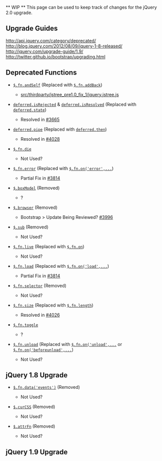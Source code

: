 ** WIP **
This page can be used to keep track of changes for the jQuery 2.0 upgrade.

Upgrade Guides
----------------------------------------
<http://api.jquery.com/category/deprecated/>
<http://blog.jquery.com/2012/08/09/jquery-1-8-released/>
<http://jquery.com/upgrade-guide/1.9/>
<http://twitter.github.io/bootstrap/upgrading.html>

Deprecated Functions
----------------------------------------
* [`$.fn.andSelf`](http://api.jquery.com/andSelf/) (Replaced with [`$.fn.addBack`](http://api.jquery.com/addBack/))
    * [src/thirdparty/jstree_pre1.0_fix_1/jquery.jstree.js](../blob/master/src/thirdparty/jstree_pre1.0_fix_1/jquery.jstree.js)

* [`deferred.isRejected`](http://api.jquery.com/deferred.isRejected/) & [`deferred.isResolved`](http://api.jquery.com/deferred.isResolved/) (Replaced with [`deferred.state`](http://api.jquery.com/deferred.state/))
    * Resolved in [#3665](../pull/3665)

* [`deferred.pipe`](http://api.jquery.com/deferred.pipe/) (Replaced with [`deferred.then`](http://api.jquery.com/deferred.then/))
    * Resolved in [#4028](../pull/4028)

* [`$.fn.die`](http://api.jquery.com/die/)
    * Not Used?

* [`$.fn.error`](http://api.jquery.com/error/) (Replaced with [`$.fn.on('error',...`](http://api.jquery.com/on/))
    * Partial Fix in [#3814](../pull/3814)

* [`$.boxModel`](http://api.jquery.com/jQuery.boxModel/) (Removed)
    * ?

* [`$.browser`](http://api.jquery.com/jQuery.browser/) (Removed)
    * Bootstrap > Update Being Reviewed? [#3996](../pull/3996)

* [`$.sub`](http://api.jquery.com/jQuery.sub/) (Removed)
    * Not Used?

* [`$.fn.live`](http://api.jquery.com/live/) (Replaced with [`$.fn.on`](http://api.jquery.com/on/))
    * Not Used?

* [`$.fn.load`](http://api.jquery.com/load-event/) (Replaced with [`$.fn.on('load',...`](http://api.jquery.com/on/))
    * Partial Fix in [#3814](../pull/3814)

* [`$.fn.selector`](http://api.jquery.com/selector/) (Removed)
    * Not Used?

* [`$.fn.size`](http://api.jquery.com/size/) (Replaced with [`$.fn.length`](http://api.jquery.com/length/))
    * Resolved in [#4026](../pull/4026)

* [`$.fn.toggle`](http://api.jquery.com/toggle-event/)
    * ?

* [`$.fn.unload`](http://api.jquery.com/unload/) (Replaced with [`$.fn.on('unload',...`](http://api.jquery.com/on/) or [`$.fn.on('beforeunload',...`](http://api.jquery.com/on/))
    * Not Used?

jQuery 1.8 Upgrade
----------------------------------------
* [`$.fn.data('events')`]() (Removed)
    * Not Used?

* [`$.curCSS`]() (Removed)
    * Not Used?

* [`$.attrFn`]() (Removed)
    * Not Used?

jQuery 1.9 Upgrade
----------------------------------------